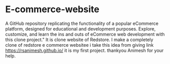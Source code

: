 # E-commerce-website
 A GitHub repository replicating the functionality of a popular eCommerce platform, designed for educational and development purposes. Explore, customize, and learn the ins and outs of eCommerce web development with this clone project."
 It is clone website of Redstore. I make a completely clone of redstore e commerce websitee i take this idea from giving link  https://rsanimesh.github.io/ it is my first project. thankyou Animesh for your help.
 
